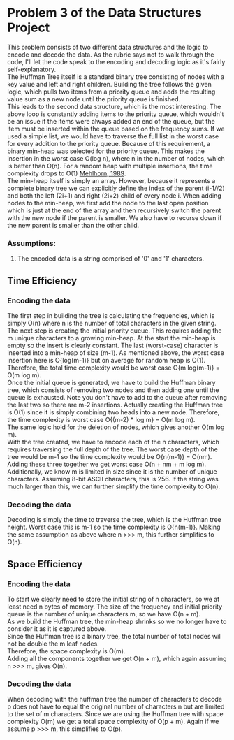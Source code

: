 # Problem 3 of the Data Structures Project
This problem consists of two different data structures and the logic to encode and decode the data. As the rubric says 
not to walk through the code, I'll let the code speak to the encoding and decoding logic as it's fairly 
self-explanatory.   
The Huffman Tree itself is a standard binary tree consisting of nodes with a key value and left and right children. 
Building the tree follows the given logic, which pulls two items from a priority queue and adds the resulting value sum 
as a new node until the priority queue is finished.    
This leads to the second data structure, which is the most interesting. The above loop is constantly adding items to the 
priority queue, which wouldn't be an issue if the items were always added an end of the queue, but the item must be 
inserted within the queue based on the frequency sums. If we used a simple list, we would have to traverse the full list
in the worst case for every addition to the priority queue.  Because of this requirement, a binary min-heap was selected 
for the priority queue.  This makes the insertion in the worst case O(log n), where n in the number of nodes, which is 
better than O(n). For a random heap with multiple insertions, the time complexity drops to O(1) [Mehlhorn, 1989](https://publikationen.sulb.uni-saarland.de/handle/20.500.11880/26179).    
The min-heap itself is simply an array. However, because it represents a complete binary tree we can explicitly define 
the index of the parent (i-1//2) and both the left (2i+1) and right (2i+2) child of every node i.  When adding nodes to 
the min-heap, we first add the node to the last open position which is just at the end of the array and then recursively 
switch the parent with the new node if the parent is smaller. We also have to recurse down if the new parent is smaller 
than the other child. 

### Assumptions:
1. The encoded data is a string comprised of '0' and '1' characters.

## Time Efficiency
### Encoding the data
The first step in building the tree is calculating the frequencies, which is simply O(n) where n is the number of total 
characters in the given string.    
The next step is creating the initial priority queue. This requires adding the m unique characters to a growing 
min-heap. At the start the min-heap is empty so the insert is clearly constant. The last (worst-case) character is 
inserted into a min-heap of size (m-1).  As mentioned above, the worst case insertion here is O{log(m-1)} but on 
average for random heap is O(1). Therefore, the total time complexity would be worst case O{m log(m-1)} = O(m log m).   
Once the initial queue is generated, we have to build the Huffman binary tree, which consists of removing two nodes and 
then adding one until the queue is exhausted. Note you don't have to add to the queue after removing the last two so 
there are m-2 insertions.  Actually creating the Huffman tree is O(1) since it is simply combining two heads into a new 
node. Therefore, the time complexity is worst case O{(m-2) * log m} = O(m log m).   
The same logic hold for the deletion of nodes, which gives another O(m log m).    
With the tree created, we have to encode each of the n characters, which requires traversing the full depth of the tree.
The worst case depth of the tree would be m-1 so the time complexity would be O{n(m-1)} = O(nm).
Adding these three together we get worst case O(n + nm + m log m).
Additionally, we know m is limited in size since it is the number of unique characters. Assuming 8-bit ASCII characters,
this is 256. If the string was much larger than this, we can further simplify the time complexity to O(n).

### Decoding the data
Decoding is simply the time to traverse the tree, which is the Huffman tree height. Worst case this is m-1 so the time 
complexity is O{n(m-1)}. Making the same assumption as above where n >>> m, this further simplifies to O(n).  

## Space Efficiency
### Encoding the data
To start we clearly need to store the initial string of n characters, so we at least need n bytes of memory. The 
size of the frequency and initial priority queue is the number of unique characters m, so we have O(n + m).    
As we build the Huffman tree, the min-heap shrinks so we no longer have to consider it as it is captured above.    
Since the Huffman tree is a binary tree, the total number of total nodes will not be double the m leaf nodes.  
Therefore, the space complexity is O(m).   
Adding all the components together we get O(n + m), which again assuming n >>> m, gives O(n).

### Decoding the data
When decoding with the huffman tree the number of characters to decode p does not have to equal the original number of 
characters n but are limited to the set of m characters.  Since we are using the Huffman tree with space complexity 
O(m) we get a total space complexity of O(p + m). Again if we assume p >>> m, this simplifies to O(p).    

